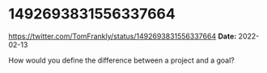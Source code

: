 # 1492693831556337664
https://twitter.com/TomFrankly/status/1492693831556337664
**Date:** 2022-02-13

How would you define the difference between a project and a goal?
